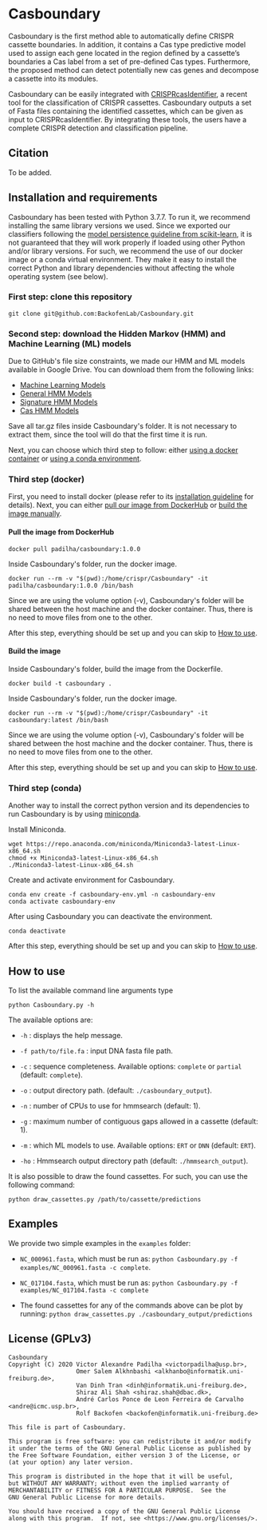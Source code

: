 # Casboundary

Casboundary is the first method able to automatically define CRISPR cassette boundaries. In addition, it contains a Cas type predictive model used to assign each gene located in the region defined by a cassette’s boundaries a Cas label from a set of pre-defined Cas types. Furthermore, the proposed method can detect potentially new cas genes and decompose a cassette into its modules.

Casboundary can be easily integrated with [CRISPRcasIdentifier](https://github.com/BackofenLab/CRISPRcasIdentifier), a recent tool for the classification of CRISPR cassettes. Casboundary outputs a set of Fasta files containing the identified cassettes, which can be given as input to CRISPRcasIdentifier. By integrating these tools, the users have a complete CRISPR detection and classification pipeline.

## Citation

To be added.

## Installation and requirements

Casboundary has been tested with Python 3.7.7. To run it, we recommend installing the same library versions we used. Since we exported our classifiers following the [model persistence guideline from scikit-learn](https://scikit-learn.org/stable/modules/model_persistence.html), it is not guaranteed that they will work properly if loaded using other Python and/or library versions. For such, we recommend the use of our docker image or a conda virtual environment. They make it easy to install the correct Python and library dependencies without affecting the whole operating system (see below).

### First step: clone this repository

```
git clone git@github.com:BackofenLab/Casboundary.git
```

### Second step: download the Hidden Markov (HMM) and Machine Learning (ML) models

Due to GitHub's file size constraints, we made our HMM and ML models available in Google Drive. You can download them from the following links:

* [Machine Learning Models](https://drive.google.com/file/d/1SkyS03hQG0P7bO7KvaQXgQ_J2Vfng85K/view?usp=sharing)
* [General HMM Models](https://drive.google.com/file/d/1yZ3rl0LPIk-LDLKl2KHb3ra5O2h9_jpA/view?usp=sharing)
* [Signature HMM Models](https://drive.google.com/file/d/1ZMq_VanD1LcchMgOUXF2Db7HkozgHsWF/view?usp=sharing)
* [Cas HMM Models](https://drive.google.com/file/d/1ex8deCpvAeK2S_typoBZ0sGMzI1X7_75/view?usp=sharing)

Save all tar.gz files inside Casboundary's folder. It is not necessary to extract them, since the tool will do that the first time it is run.

Next, you can choose which third step to follow: either [using a docker container](#third-step-docker) or [using a conda environment](#third-step-conda).

### Third step (docker)

First, you need to install docker (please refer to its [installation guideline](https://docs.docker.com/get-docker/) for details). Next, you can either [pull our image from DockerHub](#pull-the-image-from-dockerhub) or [build the image manually](#build-the-image).

#### Pull the image from DockerHub

```
docker pull padilha/casboundary:1.0.0
```

Inside Casboundary's folder, run the docker image.

```
docker run --rm -v "$(pwd):/home/crispr/Casboundary" -it padilha/casboundary:1.0.0 /bin/bash
```

Since we are using the volume option (-v), Casboundary's folder will be shared between the host machine and the docker container. Thus, there is no need to move files from one to the other.

After this step, everything should be set up and you can skip to [How to use](#how-to-use).

#### Build the image

Inside Casboundary's folder, build the image from the Dockerfile.

```
docker build -t casboundary .
```

Inside Casboundary's folder, run the docker image.

```
docker run --rm -v "$(pwd):/home/crispr/Casboundary" -it casboundary:latest /bin/bash
```

Since we are using the volume option (-v), Casboundary's folder will be shared between the host machine and the docker container. Thus, there is no need to move files from one to the other.

After this step, everything should be set up and you can skip to [How to use](#how-to-use).

### Third step (conda)

Another way to install the correct python version and its dependencies to run Casboundary is by using [miniconda](https://docs.conda.io/en/latest/miniconda.html).

Install Miniconda.

```
wget https://repo.anaconda.com/miniconda/Miniconda3-latest-Linux-x86_64.sh
chmod +x Miniconda3-latest-Linux-x86_64.sh
./Miniconda3-latest-Linux-x86_64.sh
```

Create and activate environment for Casboundary.

```
conda env create -f casboundary-env.yml -n casboundary-env
conda activate casboundary-env
```

After using Casboundary you can deactivate the environment.

```
conda deactivate
```

After this step, everything should be set up and you can skip to [How to use](#how-to-use).

## How to use

To list the available command line arguments type

    python Casboundary.py -h

The available options are:

* `-h` : displays the help message.

* `-f path/to/file.fa` : input DNA fasta file path.

* `-c` : sequence completeness. Available options: `complete` or `partial` (default: `complete`).

* `-o` : output directory path. (default: `./casboundary_output`).

* `-n` : number of CPUs to use for hmmsearch (default: 1).

* `-g` : maximum number of contiguous gaps allowed in a cassette (default: 1).

* `-m` : which ML models to use. Available options: `ERT` or `DNN` (default: `ERT`).

* `-ho` : Hmmsearch output directory path (default: `./hmmsearch_output`).

It is also possible to draw the found cassettes. For such, you can use the following command:

    python draw_cassettes.py /path/to/cassette/predictions

## Examples

We provide two simple examples in the `examples` folder:

* `NC_000961.fasta`, which must be run as: `python Casboundary.py -f examples/NC_000961.fasta -c complete`.

* `NC_017104.fasta`, which must be run as: `python Casboundary.py -f examples/NC_017104.fasta -c complete`

* The found cassettes for any of the commands above can be plot by running: `python draw_cassettes.py ./casboundary_output/predictions`

## License (GPLv3)

    Casboundary
    Copyright (C) 2020 Victor Alexandre Padilha <victorpadilha@usp.br>,
                       Omer Salem Alkhnbashi <alkhanbo@informatik.uni-freiburg.de>,
                       Van Dinh Tran <dinh@informatik.uni-freiburg.de>,
                       Shiraz Ali Shah <shiraz.shah@dbac.dk>,
                       André Carlos Ponce de Leon Ferreira de Carvalho <andre@icmc.usp.br>,
                       Rolf Backofen <backofen@informatik.uni-freiburg.de>
    
    This file is part of Casboundary.
    
    This program is free software: you can redistribute it and/or modify
    it under the terms of the GNU General Public License as published by
    the Free Software Foundation, either version 3 of the License, or
    (at your option) any later version.
    
    This program is distributed in the hope that it will be useful,
    but WITHOUT ANY WARRANTY; without even the implied warranty of
    MERCHANTABILITY or FITNESS FOR A PARTICULAR PURPOSE.  See the
    GNU General Public License for more details.
    
    You should have received a copy of the GNU General Public License
    along with this program.  If not, see <https://www.gnu.org/licenses/>.
